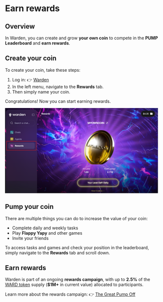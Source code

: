 ﻿---
sidebar_position: 5
---

# Earn rewards

## Overview

In Warden, you can create and grow **your own coin** to compete in the **PUMP Leaderboard** and **earn rewards**.

## Create your coin

To create your coin, take these steps:

1. Log in: 👉 [Warden](https://app.wardenprotocol.org)
2. In the left menu, navigate to the **Rewards** tab.
3. Then simply name your coin.

Congratulations! Now you can start earning rewards.

![Create and grow your coin in Warden](../../static/img/warden-app/earn-rewards-1.png)

## Pump your coin

There are multiple things you can do to increase the value of your coin:

- Complete daily and weekly tasks
- Play **Flappy Yapy** and other games
- Invite your friends

To access tasks and games and check your position in the leaderboard, simply navigate to the **Rewards** tab and scroll down.

## Earn rewards

Warden is part of an ongoing **rewards campaign**, with up to **2.5%** of the [WARD token](https://docs.wardenprotocol.org/ward/introduction) supply (**$1M+** in current value) allocated to participants.

Learn more about the rewards campaign: 👉 [The Great Pump Off](https://wardenprotocol.org/blog/great-pump-off)
